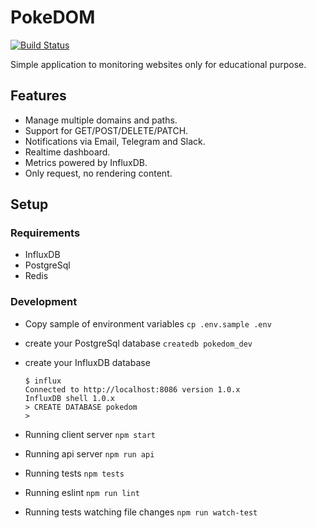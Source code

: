 # PokeDOM

[![Build Status](https://travis-ci.org/pastuxso/pokedom.svg?branch=master)](https://travis-ci.org/pastuxso/pokedom)

Simple application to monitoring websites only for educational purpose.

## Features

- Manage multiple domains and paths.
- Support for GET/POST/DELETE/PATCH.
- Notifications via Email, Telegram and Slack.
- Realtime dashboard.
- Metrics powered by InfluxDB.
- Only request, no rendering content.

## Setup

### Requirements

  - InfluxDB
  - PostgreSql
  - Redis

### Development

  - Copy sample of environment variables `cp .env.sample .env`
  - create your PostgreSql database `createdb pokedom_dev`
  - create your InfluxDB database

    ```
    $ influx
    Connected to http://localhost:8086 version 1.0.x
    InfluxDB shell 1.0.x
    > CREATE DATABASE pokedom
    >
    ```

  - Running client server `npm start`
  - Running api server `npm run api`
  - Running tests `npm tests`
  - Running eslint `npm run lint`
  - Running tests watching file changes `npm run watch-test`
